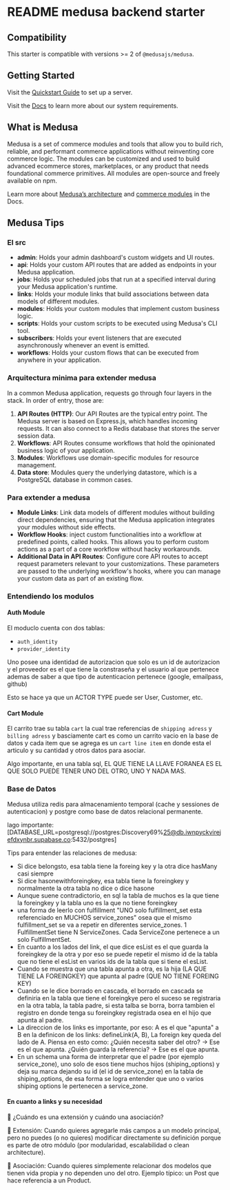 # README medusa backend starter

## Compatibility

This starter is compatible with versions >= 2 of `@medusajs/medusa`.

## Getting Started

Visit the [Quickstart Guide](https://docs.medusajs.com/learn/installation) to set up a server.

Visit the [Docs](https://docs.medusajs.com/learn/installation#get-started) to learn more about our system requirements.

## What is Medusa

Medusa is a set of commerce modules and tools that allow you to build rich, reliable, and performant commerce applications without reinventing core commerce logic. The modules can be customized and used to build advanced ecommerce stores, marketplaces, or any product that needs foundational commerce primitives. All modules are open-source and freely available on npm.

Learn more about [Medusa’s architecture](https://docs.medusajs.com/learn/introduction/architecture) and [commerce modules](https://docs.medusajs.com/learn/fundamentals/modules/commerce-modules) in the Docs.

## Medusa Tips

### El src

- **admin**: Holds your admin dashboard's custom widgets and UI routes.
- **api**: Holds your custom API routes that are added as endpoints in your Medusa application.
- **jobs**: Holds your scheduled jobs that run at a specified interval during your Medusa application's runtime.
- **links**: Holds your module links that build associations between data models of different modules.
- **modules**: Holds your custom modules that implement custom business logic.
- **scripts**: Holds your custom scripts to be executed using Medusa's CLI tool.
- **subscribers**: Holds your event listeners that are executed asynchronously whenever an event is emitted.
- **workflows**: Holds your custom flows that can be executed from anywhere in your application.

### Arquitectura minima para extender medusa

In a common Medusa application, requests go through four layers in the stack. In order of entry, those are:

1. **API Routes (HTTP)**: Our API Routes are the typical entry point. The Medusa server is based on Express.js, which handles incoming requests. It can also connect to a Redis database that stores the server session data.
2. **Workflows**: API Routes consume workflows that hold the opinionated business logic of your application.
3. **Modules**: Workflows use domain-specific modules for resource management.
4. **Data store**: Modules query the underlying datastore, which is a PostgreSQL database in common cases.

### Para extender a medusa

- **Module Links**: Link data models of different modules without building direct dependencies, ensuring that the Medusa application integrates your modules without side effects.
- **Workflow Hooks**: inject custom functionalities into a workflow at predefined points, called hooks. This allows you to perform custom actions as a part of a core workflow without hacky workarounds.
- **Additional Data in API Routes**: Configure core API routes to accept request parameters relevant to your customizations. These parameters are passed to the underlying workflow's hooks, where you can manage your custom data as part of an existing flow.

### Entendiendo los modulos

#### Auth Module

El moduclo cuenta con dos tablas:

- `auth_identity`  
- `provider_identity`

Uno posee una identidad de autorizacion que solo es un id de autorizacion y el proveedor es el que tiene la constraseña y el usuario al que pertenece ademas de saber a que tipo de autenticacion pertenece (google, emailpass, github)

Esto se hace ya que un ACTOR TYPE puede ser User, Customer, etc.

#### Cart Module

El carrito trae su tabla `cart` la cual trae referencias de `shipping adress` y `billing adress` y basciamente cart es como un carrito vacio en la base de datos y cada item que se agrega es un `cart line item` en donde esta el articulo y su cantidad y otros datos para asociar.

Algo importante, en una tabla sql, EL QUE TIENE LA LLAVE FORANEA ES EL QUE SOLO PUEDE TENER UNO DEL OTRO, UNO Y NADA MAS.

### Base de Datos

Medusa utiliza redis para almacenamiento temporal (cache y sessiones de autenticacion) y postgre como base de datos relacional permanente.

lago importante: [DATABASE_URL=postgresql://postgres:Discovery69%25@db.iwnpyckvirejefdxynbr.supabase.co:5432/postgres]

Tips para entender las relaciones de medusa:

- Si dice belongsto, esa tabla tiene la foreing key y la otra dice hasMany casi siempre
- Si dice hasonewithforeingkey, esa tabla tiene la foreingkey y normalmente la otra tabla no dice o dice hasone
- Aunque suene contradictorio, en sql la tabla de muchos es la que tiene la foreingkey y la tabla uno es la que no tiene foreingkey
- una forma de leerlo con fulfillment "UNO solo fulfillment_set esta referenciado en MUCHOS service_zones" osea que el mismo fulfillment_set se va a repetir en diferentes service_zones. 1 FulfillmentSet tiene N ServiceZones. Cada ServiceZone pertenece a un solo FulfillmentSet.
- En cuanto a los lados del link, el que dice esList es el que guarda la foreingkey de la otra y por eso se puede repetir el mismo id de la tabla que no tiene el esList en varios ids de la tabla que si tiene el esList.
- Cuando se muestra que una tabla apunta a otra, es la hija (LA QUE TIENE LA FOREINGKEY) que apunta al padre (QUE NO TIENE FOREING KEY)
- Cuando se le dice borrado en cascada, el borrado en cascada se definiria en la tabla que tiene el foreingkye pero el suceso se registraria en la otra tabla, la tabla padre, si esta talba se borra, borra tambien el registro en donde tenga su foreingkey registrada osea en el hijo que apunta al padre.
- La direccion de los links es importante, por eso: A es el que "apunta" a B en la definicon de los links: defineLink(A, B), La foreign key queda del lado de A. Piensa en esto como: ¿Quién necesita saber del otro? → Ese es el que apunta. ¿Quién guarda la referencia? → Ese es el que apunta.
- En un schema una forma de interpretar que el padre (por ejemplo service_zone), uno solo de esos tiene muchos hijos (shiping_options) y deja su marca dejando su id (el id de service_zone) en la tabla de shiping_options, de esa forma se logra entender que uno o varios shiping options le pertenecen a service_zone.

#### En cuanto a links y su necesidad

📖 ¿Cuándo es una extensión y cuándo una asociación?

📝 Extensión:
Cuando quieres agregarle más campos a un modelo principal, pero no puedes (o no quieres) modificar directamente su definición porque es parte de otro módulo (por modularidad, escalabilidad o clean architecture).

📝 Asociación:
Cuando quieres simplemente relacionar dos modelos que tienen vida propia y no dependen uno del otro.
Ejemplo típico: un Post que hace referencia a un Product.
